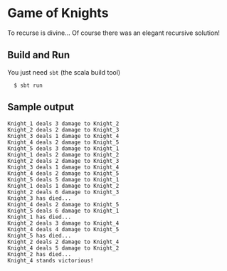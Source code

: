 # Game of Knights

To recurse is divine... Of course there was an elegant recursive solution!

## Build and Run

You just need `sbt` (the scala build tool)

      $ sbt run

## Sample output

```
Knight_1 deals 3 damage to Knight_2
Knight_2 deals 2 damage to Knight_3
Knight_3 deals 1 damage to Knight_4
Knight_4 deals 2 damage to Knight_5
Knight_5 deals 3 damage to Knight_1
Knight_1 deals 2 damage to Knight_2
Knight_2 deals 2 damage to Knight_3
Knight_3 deals 1 damage to Knight_4
Knight_4 deals 2 damage to Knight_5
Knight_5 deals 5 damage to Knight_1
Knight_1 deals 1 damage to Knight_2
Knight_2 deals 6 damage to Knight_3
Knight_3 has died...
Knight_4 deals 2 damage to Knight_5
Knight_5 deals 6 damage to Knight_1
Knight_1 has died...
Knight_2 deals 3 damage to Knight_4
Knight_4 deals 4 damage to Knight_5
Knight_5 has died...
Knight_2 deals 2 damage to Knight_4
Knight_4 deals 5 damage to Knight_2
Knight_2 has died...
Knight_4 stands victorious!
```
